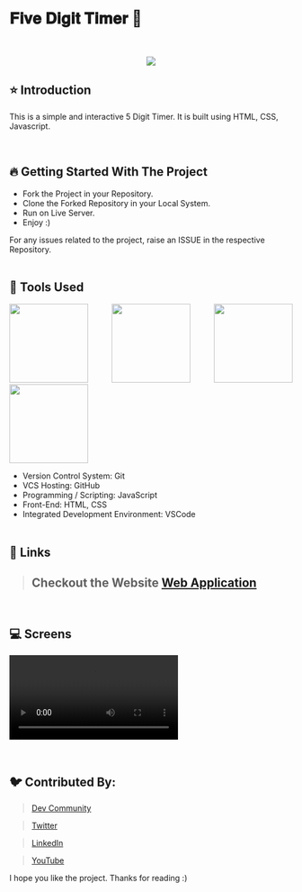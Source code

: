 # 𝐅𝐢𝐯𝐞 𝐃𝐢𝐠𝐢𝐭 𝐓𝐢𝐦𝐞𝐫 🚀

<br/>
<p align="center">
<img src="https://user-images.githubusercontent.com/76626529/184519967-2c0af8af-b5cc-449c-98b8-0b504d3056ba.gif">
</p>

## ⭐ Introduction

This is a simple and interactive 5 Digit Timer. It is built using HTML, CSS, Javascript.

   <br/>

## 🔥 Getting Started With The Project

-  Fork the Project in your Repository.
-  Clone the Forked Repository in your Local System.
-  Run on Live Server.
-  Enjoy :)

For any issues related to the project, raise an ISSUE in the respective Repository.
<br/>
<br/>

## 🔨 Tools Used

<p align="justify">
<img height="140" width="140" src="https://www.w3.org/html/logo/downloads/HTML5_Logo_256.png">
<img height="140" width="140" src="https://logodix.com/logo/470309.png">
<img height="140" width="140" src="https://upload.wikimedia.org/wikipedia/commons/6/6a/JavaScript-logo.png">
<img height="140" width="140" src="https://code.visualstudio.com/assets/apple-touch-icon.png">
</p>

-  Version Control System: Git
-  VCS Hosting: GitHub
-  Programming / Scripting: JavaScript
-  Front-End: HTML, CSS
-  Integrated Development Environment: VSCode
   <br/>
   <br/>

## 🔗 Links

> ## Checkout the Website [Web Application](https://ayush-kanduri.github.io/Five-Digit-Counter/)

 <br/>

## 💻 Screens

<p align="justify">

<video src="https://user-images.githubusercontent.com/76626529/193411443-2cba09bd-464d-46e2-af16-59ff29e67a75.mp4">

</p>

<br/>

## 🐦 Contributed By:

> [Dev Community](https://dev.to/ayushkanduri)

> [Twitter](https://twitter.com/ayush_codes)

> [LinkedIn](https://www.linkedin.com/in/ayushkanduri/)

> [YouTube](https://www.youtube.com/channel/UC6c1ajC_2jF7wQp7Y13t2bg)

I hope you like the project. Thanks for reading :)

